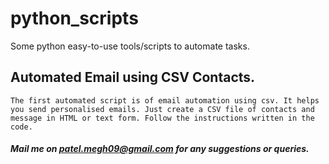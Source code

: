 # python_scripts
Some python easy-to-use tools/scripts to automate tasks. 

Automated Email using CSV Contacts.
-----

```The first automated script is of email automation using csv. It helps you send personalised emails. Just create a CSV file of contacts and message in HTML or text form. Follow the instructions written in the code. ```

##### Mail me on patel.megh09@gmail.com for any suggestions or queries. 



